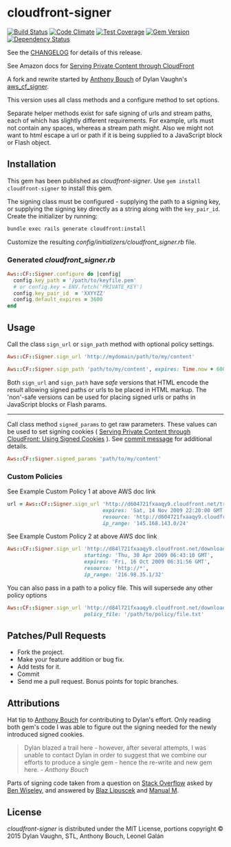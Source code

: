 # cloudfront-signer

[![Build Status](https://travis-ci.org/leonelgalan/cloudfront-signer.svg)](https://travis-ci.org/leonelgalan/cloudfront-signer)
[![Code Climate](https://codeclimate.com/github/leonelgalan/cloudfront-signer/badges/gpa.svg)](https://codeclimate.com/github/leonelgalan/cloudfront-signer)
[![Test Coverage](https://codeclimate.com/github/leonelgalan/cloudfront-signer/badges/coverage.svg)](https://codeclimate.com/github/leonelgalan/cloudfront-signer/coverage)
[![Gem Version](https://badge.fury.io/rb/cloudfront-signer.svg)](http://badge.fury.io/rb/cloudfront-signer)
[![Dependency Status](https://gemnasium.com/leonelgalan/cloudfront-signer.svg)](https://gemnasium.com/leonelgalan/cloudfront-signer)

See the [CHANGELOG](https://github.com/leonelgalan/cloudfront-signer/blob/master/CHANGELOG.md)
for details of this release.

See Amazon docs for [Serving Private Content through CloudFront](http://docs.amazonwebservices.com/AmazonCloudFront/latest/DeveloperGuide/index.html?PrivateContent.html)

A fork and rewrite started by [Anthony Bouch](https://github.com/58bits) of
Dylan Vaughn's [aws_cf_signer](https://github.com/dylanvaughn/aws_cf_signer).

This version uses all class methods and a configure method to set options.

Separate helper methods exist for safe signing of urls and stream paths, each of
which has slightly different requirements. For example, urls must not contain
any spaces, whereas a stream path might. Also we might not want to html escape a
url or path if it is being supplied to a JavaScript block or Flash object.

## Installation

This gem has been published as _cloudfront-signer_. Use `gem install
cloudfront-signer` to install this gem.

The signing class must be configured - supplying the path to a signing key, or
supplying the signing key directly as a string along with the `key_pair_id`.
Create the initializer by running:

```sh
bundle exec rails generate cloudfront:install
```

Customize the resulting *config/initializers/cloudfront\_signer.rb* file.

### Generated *cloudfront\_signer.rb*

```ruby
Aws::CF::Signer.configure do |config|
  config.key_path = '/path/to/keyfile.pem'
  # or config.key = ENV.fetch('PRIVATE_KEY')
  config.key_pair_id  = 'XXYYZZ'
  config.default_expires = 3600
end
```

## Usage

Call the class `sign_url` or `sign_path` method with optional policy settings.

```ruby
Aws::CF::Signer.sign_url 'http://mydomain/path/to/my/content'
```

```ruby
Aws::CF::Signer.sign_path 'path/to/my/content', expires: Time.now + 600
```

Both `sign_url` and `sign_path` have _safe_ versions that HTML encode the result
allowing signed paths or urls to be placed in HTML markup. The 'non'-safe
versions can be used for placing signed urls or paths in JavaScript blocks or
Flash params.

___

Call class method `signed_params` to get raw parameters. These values can be
used to set signing cookies (
[Serving Private Content through CloudFront: Using Signed Cookies](http://docs.aws.amazon.com/AmazonCloudFront/latest/DeveloperGuide/private-content-signed-cookies.html)
). See [commit message](https://github.com/leonelgalan/cloudfront-signer/commit/fedcc3182e32133e4bd0ad0b79c0106168896c91)
for additional details.

```ruby
Aws::CF::Signer.signed_params 'path/to/my/content'
```

### Custom Policies

See Example Custom Policy 1 at above AWS doc link

```ruby
url = Aws::CF::Signer.sign_url 'http://d604721fxaaqy9.cloudfront.net/training/orientation.avi',
                               expires: 'Sat, 14 Nov 2009 22:20:00 GMT',
                               resource: 'http://d604721fxaaqy9.cloudfront.net/training/*',
                               ip_range: '145.168.143.0/24'
```

See Example Custom Policy 2 at above AWS doc link

```ruby
Aws::CF::Signer.sign_url 'http://d84l721fxaaqy9.cloudfront.net/downloads/pictures.tgz',
                         starting: 'Thu, 30 Apr 2009 06:43:10 GMT',
                         expires: 'Fri, 16 Oct 2009 06:31:56 GMT',
                         resource: 'http://*',
                         ip_range: '216.98.35.1/32'
```

You can also pass in a path to a policy file. This will supersede any other
policy options

```ruby
Aws::CF::Signer.sign_url 'http://d84l721fxaaqy9.cloudfront.net/downloads/pictures.tgz',
                         policy_file: '/path/to/policy/file.txt'
```

## Patches/Pull Requests

* Fork the project.
* Make your feature addition or bug fix.
* Add tests for it.
* Commit
* Send me a pull request. Bonus points for topic branches.

## Attributions

Hat tip to [Anthony Bouch](https://github.com/58bits) for contributing to
Dylan's effort. Only reading both gem's code I was able to figure out the
signing needed for the newly introduced signed cookies.

> Dylan blazed a trail here - however, after several attempts, I was unable to
contact Dylan in order to suggest that we combine our efforts to produce a
single gem - hence the re-write and new gem here. - _Anthony Bouch_

Parts of signing code taken from a question on
[Stack Overflow](http://stackoverflow.com/questions/2632457/create-signed-urls-for-cloudfront-with-ruby)
asked by [Ben Wiseley](http://stackoverflow.com/users/315829/ben-wiseley), and
answered by [Blaz Lipuscek](http://stackoverflow.com/users/267804/blaz-lipuscek)
and [Manual M](http://stackoverflow.com/users/327914/manuel-m).

## License

_cloudfront-signer_ is distributed under the MIT License, portions copyright ©
2015 Dylan Vaughn, STL, Anthony Bouch, Leonel Galán
